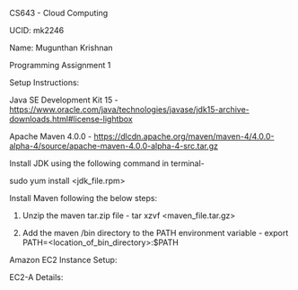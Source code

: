 CS643 - Cloud Computing

UCID: mk2246

Name: Mugunthan Krishnan

Programming Assignment 1

Setup Instructions:

Java SE Development Kit 15 - https://www.oracle.com/java/technologies/javase/jdk15-archive-downloads.html#license-lightbox

Apache Maven 4.0.0 - https://dlcdn.apache.org/maven/maven-4/4.0.0-alpha-4/source/apache-maven-4.0.0-alpha-4-src.tar.gz

Install JDK using the following command in terminal-

sudo yum install <jdk_file.rpm>

Install Maven following the below steps:

1. Unzip the maven tar.zip file - tar xzvf <maven_file.tar.gz>

2. Add the maven /bin directory to the PATH environment variable - export PATH=<location_of_bin_directory>:$PATH

Amazon EC2 Instance Setup:

EC2-A Details:
